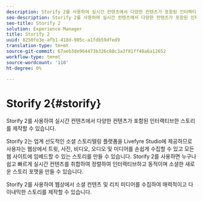 ```yaml
---
description: Storify 2를 사용하여 실시간 컨텐츠에서 다양한 컨텐츠가 포함된 인터랙티브한 스토리를 제작할 수 있습니다.
seo-description: Storify 2를 사용하여 실시간 컨텐츠에서 다양한 컨텐츠가 포함된 인터랙티브한 스토리를 제작할 수 있습니다.
seo-title: Storify 2
solution: Experience Manager
title: Storify 2
uuid: 8250fe3e-afb1-418d-905c-a1fdb59dfed9
translation-type: tm+mt
source-git-commit: 67aeb3de964473b326c88c3a3f81ff48a6a12652
workflow-type: tm+mt
source-wordcount: '110'
ht-degree: 0%

---
```



# Storify 2{#storify}

Storify 2를 사용하여 실시간 컨텐츠에서 다양한 컨텐츠가 포함된 인터랙티브한 스토리를 제작할 수 있습니다.

Storify 2는 업계 선도적인 소셜 스토리텔링 플랫폼을 Livefyre Studio에 제공하므로 사용자는 웹상에서 트윗, 사진, 비디오, 오디오 및 미디어를 손쉽게 수집할 수 있고 모든 웹 사이트에 임베드할 수 있는 스토리를 만들 수 있습니다. Storify 2를 사용하면 누구나 쉽고 빠르게 실시간 컨텐츠를 취합하여 정렬하여 인터랙티브하고 동적이며 소셜한 새로운 스토리 포맷을 만들 수 있습니다.

Storify 2를 사용하여 웹상에서 소셜 컨텐츠 및 리치 미디어를 수집하여 매력적이고 다이내믹한 스토리를 제작할 수 있습니다.

